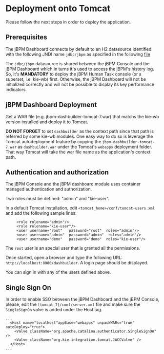 Deployment onto Tomcat
==========================

Please follow the next steps in order to deploy the application.

Prerequisites
----------------------------------------

The jBPM Dashboard connects by default to an H2 datasource identified with the following JNDI name <code>jdbc/jbpm</code>
as specified in the following [file](https://github.com/droolsjbpm/jbpm-dashboard/blob/master/jbpm-dashboard-distributions/src/main/tomcat7/META-INF/context.xml)

The <code>jdbc/jbpm</code> datasource is shared between the jBPM Console and the jBPM Dashboard which in turns it's used to access
the jBPM's history log. So, it's **MANDATORY** to deploy the jBPM Human Task console (or a superset, i.e: kie-wb) first.
Otherwise, the jBPM Dashboard will not be initialized correctly and will not be possible to display its key performance indicators.

jBPM Dashboard Deployment
---------------------------------------

Get a WAR file (e.g. jbpm-dashbuilder-tomcat-7.war) that matchs the kie-wb version installed and deploy it to Tomcat.

**DO NOT FORGET** to set <code>dashbuilder</code> as the context path since that path is referred by some kie-wb modules.
One easy way to do so is leverage the Tomcat autodeployment feature by copying the <code>jbpm-dashbuilder-tomcat-7.war</code>
as <code>dashbuilder.war</code> under the Tomcat's <code>webapps</code> deployment folder. That way Tomcat will take the war
file name as the application's context path.

Authentication and authorization
---------------------------------

The jBPM Console and the jBPM dashboard module uses container managed authentication and authorization.

Two roles must be defined: "admin" and "kie-user".

In a default Tomcat installation, edit <code><tomcat_home>/conf/tomcat-users.xml</code> and add the following sample lines:

         <role rolename="admin"/>
         <role rolename="kie-user"/>
         <user username="root"   password="root"  roles="admin"/>
         <user username="admin"  password="admin"  roles="admin"/>
         <user username="demo"   password="demo"  roles="kie-user"/>

The <code>root</code> user is an special user that is granted all the permissions.

Once started, open a browser and type the following URL:
<code>http://localhost:8080/dashbuilder</code>. A login page should be displayed.

You can sign in with any of the users defined above.


Single Sign On
---------------------------------

In order to enable SSO between the jBPM Dashboard and the jBPM Console, please, edit the
<code>[tomcat-7]/conf/server.xml</code> file and make sure the <code>SingleSignOn</code> valve is added under the Host tag.

    ...
      <Host name="localhost"appBase="webapps" unpackWARs="true" autoDeploy="true">
        <Valve className="org.apache.catalina.authenticator.SingleSignOn" />
        <Valve className="org.kie.integration.tomcat.JACCValve" />
      </Host>
    ...
